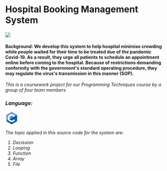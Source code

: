 <h1>Hospital Booking Management System</h1>
<img align="center" src="https://user-images.githubusercontent.com/90387094/154268609-4b2a85bb-f324-4306-9fc2-d4720311da57.png">

<h4>Background: We develop this system to help hospital minimise crowding while people waited for their time to be treated due of the pandemic Covid-19. As a result, they urge all patients to schedule an appointment online before coming to the hospital. Because of restrictions demanding conformity with the government's standard operating procedure, they may regulate the virus's transmission in this manner (SOP).</h4>
<p><i>This is a coursework project for our Programming Techniques course by a group of four team members</p>

<h3 align="left">Language:</h3>
<p align="left"> <a href="https://www.cprogramming.com/" target="_blank" rel="noreferrer"> <img src="https://raw.githubusercontent.com/devicons/devicon/master/icons/c/c-original.svg" alt="c" width="40" height="40"/> </a></p>

The topic applied in this source code for the system are:
  1. Decission
  2. Looping
  3. Function
  4. Array
  5. File
